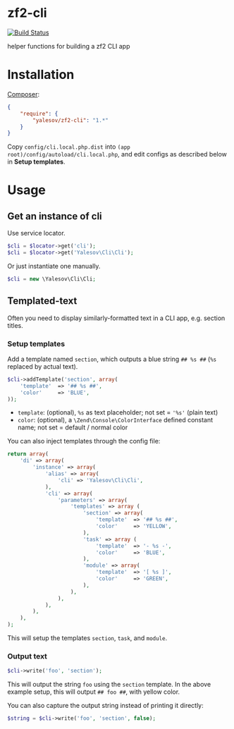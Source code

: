 # zf2-cli

[![Build Status](https://secure.travis-ci.org/yalesov/zf2-cli.png)](http://travis-ci.org/yalesov/zf2-cli)

helper functions for building a zf2 CLI app

# Installation

[Composer](http://getcomposer.org/):

```json
{
    "require": {
        "yalesov/zf2-cli": "1.*"
    }
}
```

Copy `config/cli.local.php.dist` into `(app root)/config/autoload/cli.local.php`, and edit configs as described below in **Setup templates**.

# Usage

## Get an instance of cli

Use service locator.

```php
$cli = $locator->get('cli');
$cli = $locator->get('Yalesov\Cli\Cli');
```

Or just instantiate one manually.

```php
$cli = new \Yalesov\Cli\Cli;
```

## Templated-text

Often you need to display similarly-formatted text in a CLI app, e.g. section titles.

### Setup templates

Add a template named `section`, which outputs a blue string `## %s ##` (`%s` replaced by actual text).

```php
$cli->addTemplate('section', array(
    'template'  => '## %s ##',
    'color'     => 'BLUE',
));
```

- `template`: (optional), `%s` as text placeholder; not set = `'%s'` (plain text)
- `color`: (optional), a `\Zend\Console\ColorInterface` defined constant name; not set = default / normal color

You can also inject templates through the config file:

```php
return array(
    'di' => array(
        'instance' => array(
            'alias' => array(
                'cli' => 'Yalesov\Cli\Cli',
            ),
            'cli' => array(
                'parameters' => array(
                    'templates' => array (
                        'section' => array(
                            'template'  => '## %s ##',
                            'color'     => 'YELLOW',
                        ),
                        'task' => array (
                            'template'  => '- %s -',
                            'color'     => 'BLUE',
                        ),
                        'module' => array(
                            'template'  => '[ %s ]',
                            'color'     => 'GREEN',
                        ),
                    ),
                ),
            ),
        ),
    ),
);
```

This will setup the templates `section`, `task`, and `module`.

### Output text

```php
$cli->write('foo', 'section');
```

This will output the string `foo` using the `section` template. In the above example setup, this will output `## foo ##`, with yellow color.

You can also capture the output string instead of printing it directly:

```php
$string = $cli->write('foo', 'section', false);
```
